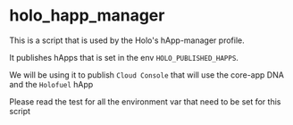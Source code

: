 # holo_happ_manager

This is a script that is used by the Holo's hApp-manager profile.

It publishes hApps that is set in the env `HOLO_PUBLISHED_HAPPS`.

We will be using it to publish `Cloud Console` that will use the core-app DNA
and the `Holofuel` hApp

Please read the test for all the environment var that need to be set for this script
